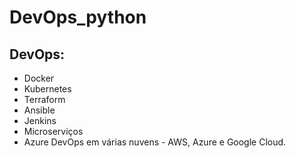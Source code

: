 # DevOps_python

## DevOps:

- Docker 
- Kubernetes
- Terraform
- Ansible
- Jenkins
- Microserviços
- Azure DevOps em várias nuvens - AWS, Azure e Google Cloud.
